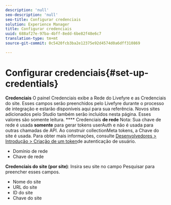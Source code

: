 ```yaml
---
description: 'null'
seo-description: 'null'
seo-title: Configurar credenciais
solution: Experience Manager
title: Configurar credenciais
uuid: 688af27e-97ba-4bff-8edd-6be82f48e6c7
translation-type: tm+mt
source-git-commit: 0c5420fcb3ba2e12375e92d4574d0a6dff310869

---
```



# Configurar credenciais{#set-up-credentials}

**Credenciais** O painel Credenciais exibe a Rede do Livefyre e as Credenciais do site. Esses campos serão preenchidos pelo Livefyre durante o processo de integração e estarão disponíveis aqui para sua referência. Novos sites adicionados pelo Studio também serão incluídos nesta página. Esses valores são somente leitura.
**** Credenciais **de rede** Nota: Sua chave de rede é usada **somente** para gerar tokens userAuth e não é usada para outras chamadas de API. Ao construir collectionMeta tokens, a Chave do site é usada. Para obter mais informações, consulte [Desenvolvedores &gt; Introdução &gt; Criação de um token](https://answers.livefyre.com/developers/getting-started/tokens/auth/)de autenticação de usuário.

* Domínio de rede
* Chave de rede

**Credenciais do site (por site)**: Insira seu site no campo Pesquisar para preencher esses campos.

* Nome do site
* URL do site
* ID do site
* Chave do site

